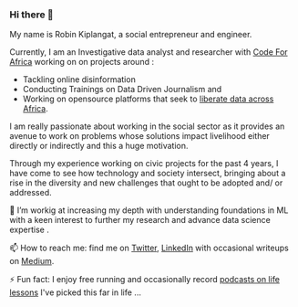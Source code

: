 ### Hi there 👋

My name is Robin Kiplangat, a social entrepreneur and engineer.  


<!--
**4bic/4bic** is a ✨ _special_ ✨ repository because its `README.md` (this file) appears on your GitHub profile. -->
Currently, I am an Investigative data analyst and researcher with [Code For Africa](https://github.com/CodeForAfrica) working on 
on projects around :
- Tackling online disinformation
- Conducting Trainings on Data Driven Journalism and 
- Working on opensource platforms that seek to [liberate data across Africa](https://data.connectedafrica.net/).

I am really passionate about working in the social sector  as it provides an avenue to work on problems whose solutions 
impact livelihood either directly or indirectly and this a huge motivation. 

Through my experience working on civic projects for the past 4 years,  I have come to see how technology and society intersect, 
bringing about a rise in the diversity and new challenges that ought to be adopted and/ or addressed. 

🤔 I’m workig at increasing my depth with understanding foundations in ML with a keen interest to further my research 
and advance data science expertise . 


 📫 How to reach me: find me on [Twitter](https://twitter.com/RobinKiplangat), [LinkedIn](https://www.linkedin.com/in/robinkiplangat/) with occasional 
writeups on [Medium](https://medium.com/@RobinKiplangat).

⚡ Fun fact: I enjoy free running and occasionally record [podcasts on life lessons](https://wasnttaught.online/) I've picked this far in life ...
<!--[black_white_Robin](https://user-images.githubusercontent.com/5486449/110309607-9e633300-8012-11eb-9cbb-75d5a4370662.jpg) -->

